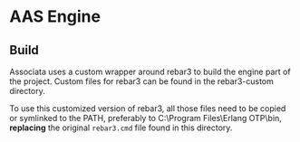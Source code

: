 # AAS Engine

## Build

Associata uses a custom wrapper around rebar3 to build the engine part of the project. Custom files for rebar3 can be found in the rebar3-custom directory.

To use this customized version of rebar3, all those files need to be copied or symlinked to the PATH, preferably to C:\Program Files\Erlang OTP\bin, **replacing** the original `rebar3.cmd` file found in this directory.
